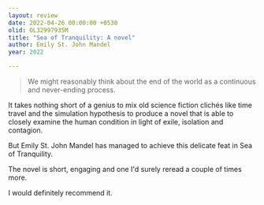 ```yaml
---
layout: review
date: 2022-04-26 00:00:00 +0530
olid: OL32997935M
title: "Sea of Tranquility: A novel"
author: Emily St. John Mandel
year: 2022

---
```


> We might reasonably think about the end of the world as a continuous and never-ending process.

It takes nothing short of a genius to mix old science fiction clichés like time travel and the simulation hypothesis to produce a novel that is able to closely examine the human condition in light of exile, isolation and contagion.

But Emily St. John Mandel has managed to achieve this delicate feat in Sea of Tranquility.

The novel is short, engaging and one I'd surely reread a couple of times more.

I would definitely recommend it.
